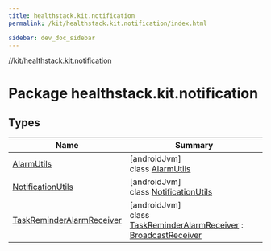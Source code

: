 ```yaml
---
title: healthstack.kit.notification
permalink: /kit/healthstack.kit.notification/index.html

sidebar: dev_doc_sidebar
---
```

//[kit](../../index.html)/[healthstack.kit.notification](index.html)



# Package healthstack.kit.notification



## Types


| Name | Summary |
|---|---|
| [AlarmUtils](-alarm-utils/index.html) | [androidJvm]<br>class [AlarmUtils](-alarm-utils/index.html) |
| [NotificationUtils](-notification-utils/index.html) | [androidJvm]<br>class [NotificationUtils](-notification-utils/index.html) |
| [TaskReminderAlarmReceiver](-task-reminder-alarm-receiver/index.html) | [androidJvm]<br>class [TaskReminderAlarmReceiver](-task-reminder-alarm-receiver/index.html) : [BroadcastReceiver](https://developer.android.com/reference/kotlin/android/content/BroadcastReceiver.html) |

